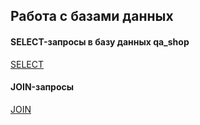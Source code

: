 ## Работа с базами данных
#### SELECT-запросы в базу данных qa_shop
[SELECT](https://docs.google.com/spreadsheets/d/1Oa5LcMDY2veiZiYPRg4LWnEVTLk3me7W8yYoY-M12o8/edit?gid=0#gid=0)
#### JOIN-запросы
[JOIN](https://docs.google.com/spreadsheets/d/1uWb3EGERnDXtoJPvTskkAL_-5xHtLLLP6AiQxLdZmls/edit?gid=0#gid=0)
